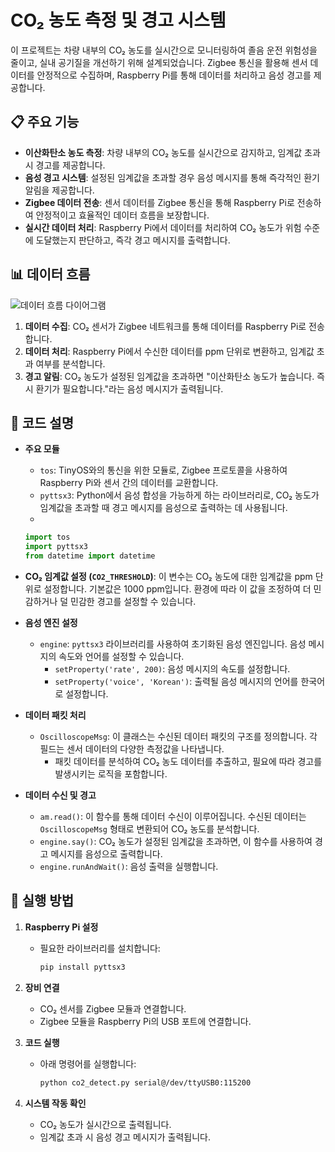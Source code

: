 # CO₂ 농도 측정 및 경고 시스템

이 프로젝트는 차량 내부의 CO₂ 농도를 실시간으로 모니터링하여 졸음 운전 위험성을 줄이고, 실내 공기질을 개선하기 위해 설계되었습니다. Zigbee 통신을 활용해 센서 데이터를 안정적으로 수집하며, Raspberry Pi를 통해 데이터를 처리하고 음성 경고를 제공합니다.

## 📋 주요 기능

- **이산화탄소 농도 측정**: 차량 내부의 CO₂ 농도를 실시간으로 감지하고, 임계값 초과 시 경고를 제공합니다.
- **음성 경고 시스템**: 설정된 임계값을 초과할 경우 음성 메시지를 통해 즉각적인 환기 알림을 제공합니다.
- **Zigbee 데이터 전송**: 센서 데이터를 Zigbee 통신을 통해 Raspberry Pi로 전송하여 안정적이고 효율적인 데이터 흐름을 보장합니다.
- **실시간 데이터 처리**: Raspberry Pi에서 데이터를 처리하여 CO₂ 농도가 위험 수준에 도달했는지 판단하고, 즉각 경고 메시지를 출력합니다.

## 📊 데이터 흐름

![데이터 흐름 다이어그램](https://github.com/user-attachments/assets/6dd596ab-ffda-4691-8f16-840387ed6b95)

1. **데이터 수집**: CO₂ 센서가 Zigbee 네트워크를 통해 데이터를 Raspberry Pi로 전송합니다.
2. **데이터 처리**: Raspberry Pi에서 수신한 데이터를 ppm 단위로 변환하고, 임계값 초과 여부를 분석합니다.
3. **경고 알림**: CO₂ 농도가 설정된 임계값을 초과하면 "이산화탄소 농도가 높습니다. 즉시 환기가 필요합니다."라는 음성 메시지가 출력됩니다.

## 📖 코드 설명

- **주요 모듈**
  - `tos`: TinyOS와의 통신을 위한 모듈로, Zigbee 프로토콜을 사용하여 Raspberry Pi와 센서 간의 데이터를 교환합니다.
  - `pyttsx3`: Python에서 음성 합성을 가능하게 하는 라이브러리로, CO₂ 농도가 임계값을 초과할 때 경고 메시지를 음성으로 출력하는 데 사용됩니다.
  - 
  ```python
  import tos
  import pyttsx3
  from datetime import datetime

- **CO₂ 임계값 설정 (`CO2_THRESHOLD`)**: 이 변수는 CO₂ 농도에 대한 임계값을 ppm 단위로 설정합니다. 기본값은 1000 ppm입니다. 환경에 따라 이 값을 조정하여 더 민감하거나 덜 민감한 경고를 설정할 수 있습니다.

- **음성 엔진 설정**
  - `engine`: `pyttsx3` 라이브러리를 사용하여 초기화된 음성 엔진입니다. 음성 메시지의 속도와 언어를 설정할 수 있습니다.
    - `setProperty('rate', 200)`: 음성 메시지의 속도를 설정합니다.
    - `setProperty('voice', 'Korean')`: 출력될 음성 메시지의 언어를 한국어로 설정합니다.

- **데이터 패킷 처리**
  - `OscilloscopeMsg`: 이 클래스는 수신된 데이터 패킷의 구조를 정의합니다. 각 필드는 센서 데이터의 다양한 측정값을 나타냅니다.
    - 패킷 데이터를 분석하여 CO₂ 농도 데이터를 추출하고, 필요에 따라 경고를 발생시키는 로직을 포함합니다.

- **데이터 수신 및 경고**
  - `am.read()`: 이 함수를 통해 데이터 수신이 이루어집니다. 수신된 데이터는 `OscilloscopeMsg` 형태로 변환되어 CO₂ 농도를 분석합니다.
  - `engine.say()`: CO₂ 농도가 설정된 임계값을 초과하면, 이 함수를 사용하여 경고 메시지를 음성으로 출력합니다.
  - `engine.runAndWait()`: 음성 출력을 실행합니다.

## 🚀 실행 방법

1. **Raspberry Pi 설정**
   - 필요한 라이브러리를 설치합니다:
     ```bash
     pip install pyttsx3
     ```

2. **장비 연결**
   - CO₂ 센서를 Zigbee 모듈과 연결합니다.
   - Zigbee 모듈을 Raspberry Pi의 USB 포트에 연결합니다.

3. **코드 실행**
   - 아래 명령어를 실행합니다:
     ```bash
     python co2_detect.py serial@/dev/ttyUSB0:115200
     ```

4. **시스템 작동 확인**
   - CO₂ 농도가 실시간으로 출력됩니다.
   - 임계값 초과 시 음성 경고 메시지가 출력됩니다.
